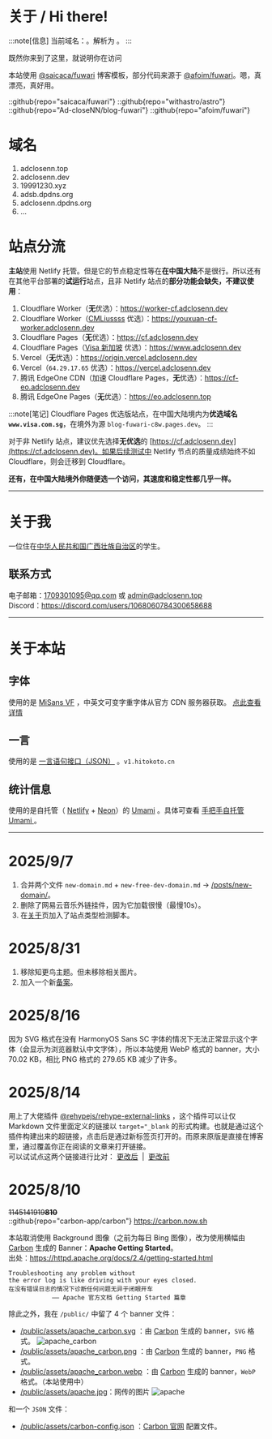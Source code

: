 # 关于 / Hi there!

:::note[信息]
当前域名：<code><span id="cdns-hostname"></span></code>。解析为 <span id="cdns-type"></span>。
:::

既然你来到了这里，就说明你在访问<span id="cdns"></span>

本站使用 [@saicaca/fuwari](https://github.com/saicaca/fuwari) 博客模板，部分代码来源于 [@afoim/fuwari](https://github.com/afoim/fuwari)。嗯，真漂亮，真好用。

::github{repo="saicaca/fuwari"}
::github{repo="withastro/astro"}
::github{repo="Ad-closeNN/blog-fuwari"}
::github{repo="afoim/fuwari"}

# 域名
1. adclosenn.top
2. adclosenn.dev
3. 19991230.xyz
4. adsb.dpdns.org
5. adclosenn.dpdns.org
6. ...

# 站点分流
**主站**使用 Netlify 托管。但是它的节点稳定性等在**在中国大陆**不是很行。所以还有在其他平台部署的**试运行**站点，且非 Netlify 站点的**部分功能会缺失，不建议使用**：
1. Cloudflare Worker（**无**优选）：https://worker-cf.adclosenn.dev
2. Cloudflare Worker（[CMLiussss](https://cf.090227.xyz) 优选）：https://youxuan-cf-worker.adclosenn.dev
3. Cloudflare Pages（**无**优选）：https://cf.adclosenn.dev
4. Cloudflare Pages（[Visa 新加坡](https://www.visa.com.sg) 优选）：https://www.adclosenn.dev
5. Vercel（**无**优选）：https://origin.vercel.adclosenn.dev
6. Vercel（`64.29.17.65` 优选）：https://vercel.adclosenn.dev
6. 腾讯 EdgeOne CDN（加速 Cloudflare Pages，**无**优选）：https://cf-eo.adclosenn.dev
8. 腾讯 EdgeOne Pages（**无**优选）：https://eo.adclosenn.top

:::note[笔记]
Cloudflare Pages 优选版站点，在中国大陆境内为**优选域名 `www.visa.com.sg`**，在境外为源 `blog-fuwari-c8w.pages.dev`。
:::

对于非 Netlify 站点，建议优先选择**无优选**的 [https://cf.adclosenn.dev](https://cf.adclosenn.dev)。如果后续测试中 Netlify 节点的质量成绩始终不如 Cloudflare，则会迁移到 Cloudflare。

**还有，在中国大陆境外你随便选一个访问，其速度和稳定性都几乎一样。**

---

# 关于我
一位住在[中华人民共和国广西壮族自治区](https://baike.baidu.com/item/%E5%B9%BF%E8%A5%BF%E5%A3%AE%E6%97%8F%E8%87%AA%E6%B2%BB%E5%8C%BA/163178)的学生。

## 联系方式
电子邮箱：[1709301095@qq.com](mailto:1709301095@qq.com) 或 [admin@adclosenn.top](mailto:admin@adclosenn.top)  
Discord：https://discord.com/users/1068060784300658688

---

# 关于本站
## 字体
使用的是 [MiSans VF](https://hyperos.mi.com/font) ，中英文可变字重字体从官方 CDN 服务器获取。 
[点此查看详情](/misans/)

## 一言
使用的是 [一言语句接口（JSON）](https://developer.hitokoto.cn/sentence/) 。`v1.hitokoto.cn`

## 统计信息
使用的是自托管（ [Netlify](https://www.netlify.com) + [Neon](https://neon.com)）的 [Umami](https://umami.is) 。具体可查看 [手把手自托管 Umami
](/posts/umami/) 。

---

# 2025/9/7
1. 合并两个文件 `new-domain.md` + `new-free-dev-domain.md` -> [/posts/new-domain/](/posts/new-domain/)。
2. 删除了网易云音乐外链挂件，因为它加载很慢（最慢10s）。
3. 在[关于](/about/)页加入了站点类型检测脚本。

# 2025/8/31
1. 移除知更鸟主题。但未移除相关图片。
2. 加入一个新[备案](https://icp.redcha.cn/beian/ICP-2025080144.html)。

# 2025/8/16
因为 SVG 格式在没有 HarmonyOS Sans SC 字体的情况下无法正常显示这个字体（会显示为浏览器默认中文字体），所以本站使用 WebP 格式的 banner，大小 70.02 KB，相比 PNG 格式的 279.65 KB 减少了许多。

# 2025/8/14
用上了大佬插件 [@rehypejs/rehype-external-links](https://www.npmjs.com/package/rehype-external-links) ，这个插件可以让仅 Markdown 文件里面定义的链接以 `target="_blank` 的形式构建。也就是通过这个插件构建出来的超链接，点击后是通过新标签页打开的。而原来原版是直接在博客里，通过覆盖你正在阅读的文章来打开链接。  
可以试试点这两个链接进行比对： [更改后](https://www.bing.com) &nbsp;|&nbsp; <a href="https://www.bing.com">更改前</a>

# 2025/8/10
~~1145141919**810**~~  
::github{repo="carbon-app/carbon"}
https://carbon.now.sh

本站取消使用 Background 图像（之前为每日 Bing 图像），改为使用横幅由 [Carbon](https://github.com/carbon-app/carbon) 生成的 Banner：**Apache Getting Started**。  
出处：https://httpd.apache.org/docs/2.4/getting-started.html

```
Troubleshooting any problem without 
the error log is like driving with your eyes closed.
在没有错误日志的情况下诊断任何问题无异于闭眼开车
            —— Apache 官方文档 Getting Started 篇章
```

除此之外，我在 `/public/` 中留了 4 个 banner 文件：
- [/public/assets/apache_carbon.svg](/assets/apache_carbon.svg) ：由 [Carbon](https://github.com/carbon-app/carbon) 生成的 banner，`SVG` 格式。 ![apache_carbon](/assets/apache_carbon.svg)
- [/public/assets/apache_carbon.png](/assets/apache_carbon.png) ：由 [Carbon](https://github.com/carbon-app/carbon) 生成的 banner，`PNG` 格式。
- [/public/assets/apache_carbon.webp](/assets/apache_carbon.webp) ：由 [Carbon](https://github.com/carbon-app/carbon) 生成的 banner，`WebP` 格式。（本站使用中）
- [/public/assets/apache.jpg](/assets/apache.jpg)：网传的图片 ![apache](/assets/apache.jpg)

和一个 `JSON` 文件：
- <a href="/assets/carbon-config.json" target="_blank">/public/assets/carbon-config.json</a> ：[Carbon 官网](https://carbon.now.sh) 配置文件。

<script>
    // 主机名解析
    const hostname = window.location.hostname;
    const siteType = document.getElementById('cdns');
    const hName = document.getElementById('cdns-hostname');
    const cdnType = document.getElementById('cdns-type');
    if (hostname === "localhost" || hostname === "127.0.0.1" || hostname.includes("192.168.")){
        // Local
        siteType.innerHTML = "本地服务器。";
        cdnType.textContent = "本地"
    }
    else if (hostname === "adclosenn.top"){
        // Netlify
        siteType.innerHTML = '由 <a href="https://www.netlify.com" target="_blank">Netlify</a> 托管的 <a href="https://adclosenn.top">https://adclosenn.top</a>。本站 Netlify Amazon CDN 优选 IP：<code>3.33.186.135</code>';
        cdnType.textContent = "Netlify";
        
    }
    else if (hostname === "worker-cf.adclosenn.dev") {
        // Cloudflare Workers https://worker-cf.adclosenn.dev
        siteType.innerHTML = '由 <a href="https://workers.cloudflare.com" target="_blank">Cloudflare Workers</a> 托管的 <a href="https://worker-cf.adclosenn.dev">https://worker-cf.adclosenn.dev</a>。本站点未进行 IP 优选。';
        cdnType.textContent = "Cloudflare Workers";
    }
    else if (hostname === "youxuan-cf-worker.adclosenn.dev") {
        // Cloudflare Workers 优选 https://youxuan-cf-worker.adclosenn.dev
        siteType.innerHTML = '由 <a href="https://workers.cloudflare.com" target="_blank">Cloudflare Workers</a> 托管的 <a href="https://youxuan-cf-worker.adclosenn.dev">https://youxuan-cf-worker.adclosenn.dev</a>。本站点已进行 IP 优选，使用的 CNAME 为 <code>youxuan.cf.090227.xyz</code>。';
        cdnType.textContent = "Cloudflare Workers";
    }
    else if (hostname === "cf.adclosenn.dev") {
        // Cloudflare Pages https://cf.adclosenn.dev
        siteType.innerHTML = '由 <a href="https://pages.cloudflare.com" target="_blank">Cloudflare Pages</a> 托管的 <a href="https://cf.adclosenn.dev">https://cf.adclosenn.dev</a>。本站点未进行 IP 优选。';
        cdnType.textContent = "Cloudflare Pages";
    }
    else if (hostname === "www.adclosenn.dev") {
        // Cloudflare Pages 优选 https://www.adclosenn.dev
        siteType.innerHTML = '由 <a href="https://pages.cloudflare.com" target="_blank">Cloudflare Pages</a> 托管的 <a href="https://www.adclosenn.dev">https://www.adclosenn.dev</a>。本站点已进行 IP 优选，使用的 CNAME 为 <code>www.visa.com.sg</code>。';
        cdnType.textContent = "Cloudflare Pages";
    }
    else if (hostname === "origin.vercel.adclosenn.dev") {
        // Vercel https://origin.vercel.adclosenn.dev
        siteType.innerHTML = '由 <a href="https://vercel.com" target="_blank">Vercel</a> 托管的 <a href="https://origin.vercel.adclosenn.dev">https://origin.vercel.adclosenn.dev</a>。本站点未进行 IP 优选，使用的官方 CNAME 为 <code>cname.vercel-dns.com</code>。';
        cdnType.textContent = "Vercel";
    }
    else if (hostname === "vercel.adclosenn.dev") {
        // Vercel 优选 https://vercel.adclosenn.dev
        siteType.innerHTML = '由 <a href="https://vercel.com" target="_blank">Vercel</a> 托管的 <a href="https://vercel.adclosenn.dev">https://vercel.adclosenn.dev</a>。本站点已进行 IP 优选，使用的 IP 为 <code>64.29.17.65</code>。';
        cdnType.textContent = "Vercel";
    }
    else if (hostname === "cf-eo.adclosenn.dev") {
        // EdgeOne CDN https://cf-eo.adclosenn.dev
        siteType.innerHTML = '由 <a href="https://edgeone.ai/zh" target="_blank">EdgeOne CDN</a> 加速的 <a href="https://cf-eo.adclosenn.dev">https://cf-eo.adclosenn.dev</a>。本站点未进行 IP 优选，源站为 Cloudflare Pages。';
        cdnType.textContent = "腾讯云 EdgeOne";
    }
    else if (hostname === "eo.adclosenn.top") {
        // EdgeOne Pages https://eo.adclosenn.top
        siteType.innerHTML = '由 <a href="https://edgeone.ai/zh/products/pages" target="_blank">EdgeOne Pages</a> 托管的 <a href="https://eo.adclosenn.top">https://eo.adclosenn.top</a>。本站点未进行 IP 优选。';
        cdnType.textContent = "腾讯云 EdgeOne";
    }
    else{
        siteType.innerHTML = "未知主机名：<code>" + hostname + "</code>。";
        cdnType.innerHTML = "未知主机名"
    }
    if (hostname != "") {
        hName.textContent = hostname;
    }
    else {
        hName.textContent = "本地 HTML 文件";
    }
</script>